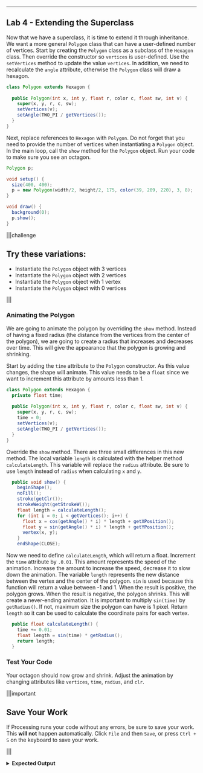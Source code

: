 ----------

## Lab 4 - Extending the Superclass

Now that we have a superclass, it is time to extend it through inheritance. We want a more general `Polygon` class that can have a user-defined number of vertices. Start by creating the `Polygon` class as a subclass of the `Hexagon` class. Then override the constructor so `vertices` is user-defined. Use the `setVertices` method to update the value `vertices`. In addition, we need to recalculate the `angle` attribute, otherwise the `Polygon` class will draw a hexagon.

```java
class Polygon extends Hexagon {
  
  public Polygon(int x, int y, float r, color c, float sw, int v) {
    super(x, y, r, c, sw);
    setVertices(v);
    setAngle(TWO_PI / getVertices());
  }
}
```

Next, replace references to `Hexagon` with `Polygon`. Do not forget that you need to provide the number of vertices when instantiating a `Polygon` object. In the main loop, call the `show` method for the `Polygon` object. Run your code to make sure you see an octagon.

```java
Polygon p;

void setup() {
  size(400, 400);
  p = new Polygon(width/2, height/2, 175, color(39, 209, 220), 3, 8);
}

void draw() {
  background(0);
  p.show();
}
```

|||challenge
## Try these variations:
* Instantiate the `Polygon` object with 3 vertices
* Instantiate the `Polygon` object with 2 vertices
* Instantiate the `Polygon` object with 1 vertex
* Instantiate the `Polygon` object with 0 vertices

|||

### Animating the Polygon

We are going to animate the polygon by overriding the `show` method. Instead of having a fixed radius (the distance from the vertices from the center of the polygon), we are going to create a radius that increases and decreases over time. This will give the appearance that the polygon is growing and shrinking.

Start by adding the `time` attribute to the `Polygon` constructor. As this value changes, the shape will animate. This value needs to be a `float` since we want to increment this attribute by amounts less than 1.

```java
class Polygon extends Hexagon {
  private float time;
  
  public Polygon(int x, int y, float r, color c, float sw, int v) {
    super(x, y, r, c, sw);
    time = 0;
    setVertices(v);
    setAngle(TWO_PI / getVertices());
  }
}
```

Override the `show` method. There are three small differences in this new method. The local variable `length` is calculated with the helper method `calculateLength`. This variable will replace the `radius` attribute. Be sure to use `length` instead of `radius` when calculating `x` and `y`.

```java
  public void show() {
    beginShape();
    noFill();
    stroke(getClr());
    strokeWeight(getStrokeW());
    float length = calculateLength();
    for (int i = 0; i < getVertices(); i++) {
      float x = cos(getAngle() * i) * length + getXPosition();
      float y = sin(getAngle() * i) * length + getYPosition();
      vertex(x, y);
    }
    endShape(CLOSE);
```

Now we need to define `calculateLength`, which will return a float. Increment the `time` attribute by `.0.01`. This amount represents the speed of the animation. Increase the amount to increase the speed, decrease it to slow down the animation. The variable `length` represents the new distance between the vertex and the center of the polygon. `sin` is used because this function will return a value between -1 and 1. When the result is positive, the polygon grows. When the result is negative, the polygon shrinks. This will create a never-ending animation. It is important to multiply `sin(time)` by `getRadius()`. If not, maximum size the polygon can have is 1 pixel. Return `length` so it can be used to calculate the coordinate pairs for each vertex.

```java
  public float calculateLength() {
    time += 0.01;
    float length = sin(time) * getRadius();
    return length;
  }
```

### Test Your Code

Your octagon should now grow and shrink. Adjust the animation by changing attributes like `vertices`, `time`, `radius`, and `clr`.

|||important
## Save Your Work
If Processing runs your code without any errors, be sure to save your work. This **will not** happen automatically. Click `File` and then `Save`, or press `Ctrl + S` on the keyboard to save your work.

|||

<details>
  <summary><strong>Expected Output</strong></summary>
  <iframe src=".guides/img/inheritance/animations/hexagon_grow/index.html" width=400 height=400/>
</details>

<details>
  <summary><strong>Solution</strong></summary>
  
  ```java
  class Hexagon {
    private int xPosition;
    private int yPosition;
    private float radius;
    private int vertices;
    private float angle;
    private color clr;
    private float strokeW;

    public float getRadius() {
      return radius;
    }

    public color getClr() {
      return clr;
    }

    public float getStrokeW() {
      return strokeW;
    }

    public int getVertices() {
      return vertices;
    }

    public void setVertices(int newVertices) {
      vertices = newVertices;
    }

    public float getAngle() {
      return angle;
    }

    public void setAngle(float newAngle) {
      angle = newAngle;
    }

    public int getXPosition() {
      return xPosition;
    }

    public int getYPosition() {
      return yPosition;
    }

    public Hexagon() {
      xPosition = 0;
      yPosition = 0;
      radius = 50;
      vertices = 6;
      angle = TWO_PI / vertices;
      clr = color(255, 255, 255);
      strokeW = 1;
    }

    public Hexagon(int x, int y, float r, color c, float sw) {
      xPosition = x;
      yPosition = y;
      radius = r;
      vertices = 6;
      angle = TWO_PI / vertices;
      clr = c;
      strokeW = sw;
    }

    public void show() {
      beginShape();
      noFill();
      stroke(clr);
      strokeWeight(strokeW);
      for (int i = 0; i < vertices; i++) {
        float x = cos(angle * i) * radius + xPosition;
        float y = sin(angle * i) * radius + yPosition;
        vertex(x, y);
      }
      endShape(CLOSE);
    }
  }

  class Polygon extends Hexagon {
    private float time;

    public Polygon(int x, int y, float r, color c, float sw, int v) {
      super(x, y, r, c, sw);
      time = 0;
      setVertices(v);
      setAngle(TWO_PI / getVertices());
    }

    public float calculateLength() {
      time += 0.01;
      float length = sin(time) * getRadius();
      return length;
    }

    public void show() {
      beginShape();
      noFill();
      stroke(getClr());
      strokeWeight(getStrokeW());
      float length = calculateLength();
      for (int i = 0; i < getVertices(); i++) {
        float x = cos(getAngle() * i) * length + getXPosition();
        float y = sin(getAngle() * i) * length + getYPosition();
        vertex(x, y);
      }
      endShape(CLOSE);
    }
  }

  Polygon p;

  void setup() {
    size(400, 400);
    p = new Polygon(width/2, height/2, 175, color(39, 209, 220), 3, 8);
  }

  void draw() {
    background(0);
    p.show();
  }
  ```
</details>

<details>
  <summary><strong>Why is the animation not always smooth?</strong></summary>
  This has to do with how Processing works and how Codio was built. Processing uses something called X server to display graphical output. X server runs on a machine, not in a browser. Codio was designed to have a coding environment run in your browser. To get Processing output into your browser, X server is running on a server farm somewhere far away. Your Processing code gets sent to the server farm, Processing output is generated, and then sent to your browser. This means Processing output depends on network speeds. If your internet connection is not very good, or there is lots of network traffic, this will decrease the quality of your animation.
</details>

|||challenge
## Try these variations:
* Change the `show` method in the `Polygon` class to look like this:
```java
  public void show() {
    beginShape();
    noFill();
    stroke(getClr());
    strokeWeight(getStrokeW());
    float length = calculateLength();
    for (int i = 0; i < getVertices(); i++) {
      float x = cos(getAngle() * i) * length + getXPosition();
      float y = sin(getAngle() * i) * getRadius() + getYPosition();
      vertex(x, y);
    }
    endShape(CLOSE);
  }
```
<details>
  <summary><strong>Expected Output</strong></summary>
  <iframe src=".guides/img/inheritance/animations/hexagon_spin_y/index.html" width=400 height=400/>
</details>

* Change the `show` method in the `Polygon` class to look like this:
```java
  public void show() {
    beginShape();
    noFill();
    stroke(getClr());
    strokeWeight(getStrokeW());
    float length = calculateLength();
    for (int i = 0; i < getVertices(); i++) {
      float x = cos(getAngle() * i) * getRadius() + getXPosition();
      float y = sin(getAngle() * i) * length + getYPosition();
      vertex(x, y);
    }
    endShape(CLOSE);
  }
```
<details>
  <summary><strong>Expected Output</strong></summary>
  <iframe src=".guides/img/inheritance/animations/hexagon_spin_x/index.html" width=400 height=400/>
</details>
<details>
  <summary><strong>Why is this happening?</strong></summary>
  In the first variation, the x-coordinate is animated while the y-coordinate remains the same. This gives the appearance that the polygon is "spinning" around a the y-axis. The second variation animates the x-coordinate while the y-coordinate remains the same. This gives the appearance that the polygon is "spinning" around the x-axis.
</details>

|||

{Check It!|assessment}(multiple-choice-172195837)
